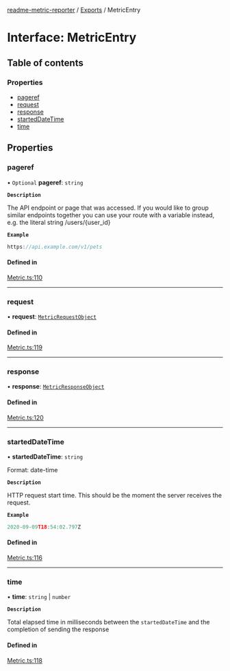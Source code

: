[readme-metric-reporter](../README.md) / [Exports](../modules.md) / MetricEntry

# Interface: MetricEntry

## Table of contents

### Properties

- [pageref](MetricEntry.md#pageref)
- [request](MetricEntry.md#request)
- [response](MetricEntry.md#response)
- [startedDateTime](MetricEntry.md#starteddatetime)
- [time](MetricEntry.md#time)

## Properties

### pageref

• `Optional` **pageref**: `string`

**`Description`**

The API endpoint or page that was accessed. If you would like to group similar endpoints together you can use your route with a variable instead, e.g. the literal string /users/{user_id}

**`Example`**

```ts
https://api.example.com/v1/pets
```

#### Defined in

[Metric.ts:110](https://github.com/igrek8/readme-metric-reporter/blob/2fe414e/src/Metric.ts#L110)

___

### request

• **request**: [`MetricRequestObject`](MetricRequestObject.md)

#### Defined in

[Metric.ts:119](https://github.com/igrek8/readme-metric-reporter/blob/2fe414e/src/Metric.ts#L119)

___

### response

• **response**: [`MetricResponseObject`](MetricResponseObject.md)

#### Defined in

[Metric.ts:120](https://github.com/igrek8/readme-metric-reporter/blob/2fe414e/src/Metric.ts#L120)

___

### startedDateTime

• **startedDateTime**: `string`

Format: date-time

**`Description`**

HTTP request start time. This should be the moment the server receives the request.

**`Example`**

```ts
2020-09-09T18:54:02.797Z
```

#### Defined in

[Metric.ts:116](https://github.com/igrek8/readme-metric-reporter/blob/2fe414e/src/Metric.ts#L116)

___

### time

• **time**: `string` \| `number`

**`Description`**

Total elapsed time in milliseconds between the `startedDateTime` and the completion of sending the response

#### Defined in

[Metric.ts:118](https://github.com/igrek8/readme-metric-reporter/blob/2fe414e/src/Metric.ts#L118)
